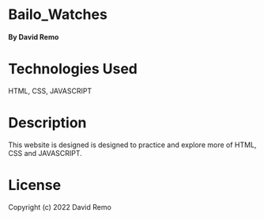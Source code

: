 # Bailo_Watches
#### By David Remo

# Technologies Used
HTML, CSS, JAVASCRIPT

# Description
This website is designed is designed to practice and explore more of HTML, CSS and JAVASCRIPT.

# License
Copyright (c) 2022 David Remo
